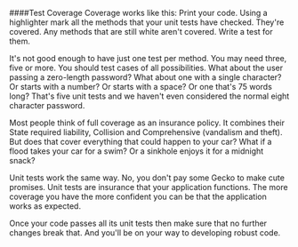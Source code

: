####Test Coverage
Coverage works like this: Print your code. Using a highlighter mark all the methods that your unit tests have checked. They're covered. Any methods that are still white aren't covered. Write a test for them. 

It's not good enough to have just one test per method. You may need three, five or more. You should test cases of all possibilities. What about the user passing a zero-length password? What about one with a single character? Or starts with a number? Or starts with a space? Or one that's 75 words long? That's five unit tests and we haven't even considered the normal eight character password.

Most people think of full coverage as an insurance policy. It combines their State required liability, Collision and Comprehensive (vandalism and theft). But does that cover everything that could happen to your car? What if a flood takes your car for a swim? Or a sinkhole enjoys it for a midnight snack?

Unit tests work the same way. No, you don't pay some Gecko to make cute promises. Unit tests are insurance that your application functions. The more coverage you have the more confident you can be that the application works as expected.

Once your code passes all its unit tests then make sure that no further changes break that. And you'll be on your way to developing robust code.



